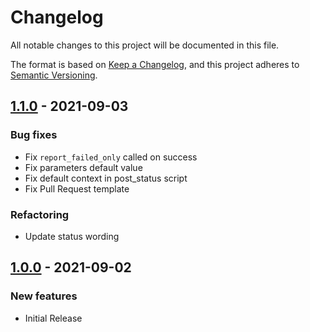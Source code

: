 # Changelog

All notable changes to this project will be documented in this file.

The format is based on [Keep a Changelog](https://keepachangelog.com/en/1.0.0/), and this project adheres to [Semantic Versioning](https://semver.org/spec/v2.0.0.html).

## [1.1.0](https://github.com/assurance-maladie-digital/github-status-orb/releases/tag/1.1.0) - 2021-09-03

### Bug fixes

- Fix `report_failed_only` called on success
- Fix parameters default value
- Fix default context in post_status script
- Fix Pull Request template

### Refactoring

- Update status wording

## [1.0.0](https://github.com/assurance-maladie-digital/github-status-orb/releases/tag/1.0.0) - 2021-09-02

### New features

- Initial Release
